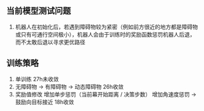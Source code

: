 ## 当前模型测试问题
1. 机器人在初始化后，若遇到障碍物较为紧密（例如前方很近的地方都是障碍物或只有可通行空间极小），机器人会由于训练时的奖励函数惩罚机器人后退，而不太敢后退以寻求更优路径


## 训练策略
1. 单训练 27h未收敛
2. 无障碍物 -> 有障碍物 -> 动态障碍物 26h收敛
3. 奖励值修改 增加单步惩罚（当前幕开始距离 / 决策步数） 增加角速度惩罚 -> 鼓励向目标接近 18h收敛